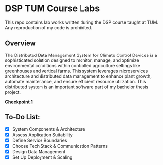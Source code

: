 # DSP TUM Course Labs

This repo contains lab works written during the DSP course taught at TUM. Any reproduction of my code is prohibited.

## Overview

The Distributed Data Management System for Climate Control Devices is a sophisticated solution designed to monitor, manage, and optimize environmental conditions within controlled agriculture settings like greenhouses and vertical farms. This system leverages microservices architecture and distributed data management to enhance plant growth, automate maintenance, and ensure efficient resource utilization. This distributed system is an important software part of my bachelor thesis project.

[**Checkpoint 1**](https://github.com/AnnaWeber07/PAD_Labs/blob/main/SystemDesign.md)

## To-Do List:

- [x] System Components & Architecture
- [x] Assess Application Suitability
- [x] Define Service Boundaries
- [x] Choose Tech Stack & Communication Patterns
- [x] Design Data Management
- [x] Set Up Deployment & Scaling
